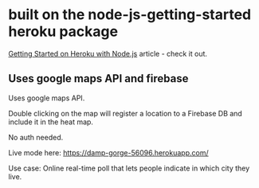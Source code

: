 # built on the node-js-getting-started heroku package

[Getting Started on Heroku with Node.js](https://devcenter.heroku.com/articles/getting-started-with-nodejs) article - check it out.

## Uses google maps API and firebase
Uses google maps API. 

Double clicking on the map will register a location to a Firebase DB and include it in the heat map.

No auth needed.

Live mode here: 
https://damp-gorge-56096.herokuapp.com/

Use case:
Online real-time poll that lets people indicate in which city they live.
